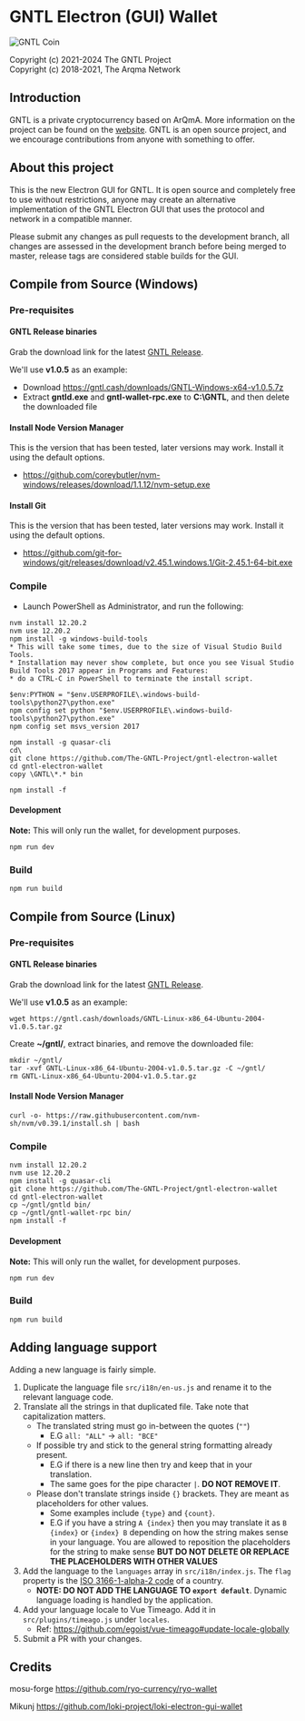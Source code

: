 # GNTL Electron (GUI) Wallet
<img src="https://github.com/The-GNTL-Project/Images/raw/master/GNTL_Icon_Round_200x200.png" alt="GNTL Coin">

Copyright (c) 2021-2024 The GNTL Project    
Copyright (c) 2018-2021, The Arqma Network   

## Introduction
GNTL is a private cryptocurrency based on ArQmA.
More information on the project can be found on the [website](https://gntl.cash).  GNTL is an open source project, and we encourage contributions from anyone with something to offer.

## About this project
This is the new Electron GUI for GNTL.  It is open source and completely free to use without restrictions, anyone may create an alternative implementation of the GNTL Electron GUI that uses the protocol and network in a compatible manner.

Please submit any changes as pull requests to the development branch, all changes are assessed in the development branch before being merged to master, release tags are considered stable builds for the GUI.

## Compile from Source (Windows)
### Pre-requisites
#### GNTL Release binaries
Grab the download link for the latest [GNTL Release](https://gntl.cash/pages/downloads.html).

We'll use **v1.0.5** as an example:
* Download https://gntl.cash/downloads/GNTL-Windows-x64-v1.0.5.7z
* Extract **gntld.exe** and **gntl-wallet-rpc.exe** to **C:\GNTL**, and then delete the downloaded file

#### Install Node Version Manager
This is the version that has been tested, later versions may work.  Install it using the default options.
* https://github.com/coreybutler/nvm-windows/releases/download/1.1.12/nvm-setup.exe

#### Install Git
This is the version that has been tested, later versions may work.  Install it using the default options.
* https://github.com/git-for-windows/git/releases/download/v2.45.1.windows.1/Git-2.45.1-64-bit.exe

### Compile
* Launch PowerShell as Administrator, and run the following:
```
nvm install 12.20.2
nvm use 12.20.2
npm install -g windows-build-tools
* This will take some times, due to the size of Visual Studio Build Tools.
* Installation may never show complete, but once you see Visual Studio Build Tools 2017 appear in Programs and Features:
* do a CTRL-C in PowerShell to terminate the install script. 

$env:PYTHON = "$env.USERPROFILE\.windows-build-tools\python27\python.exe"
npm config set python "$env.USERPROFILE\.windows-build-tools\python27\python.exe"
npm config set msvs_version 2017

npm install -g quasar-cli
cd\
git clone https://github.com/The-GNTL-Project/gntl-electron-wallet
cd gntl-electron-wallet
copy \GNTL\*.* bin

npm install -f
```

#### Development
**Note:** This will only run the wallet, for development purposes.
```
npm run dev
```

### Build
```
npm run build
```

## Compile from Source (Linux)
### Pre-requisites
#### GNTL Release binaries
Grab the download link for the latest [GNTL Release](https://gntl.cash/pages/downloads.html).

We'll use **v1.0.5** as an example:
```
wget https://gntl.cash/downloads/GNTL-Linux-x86_64-Ubuntu-2004-v1.0.5.tar.gz
```

Create **~/gntl/**, extract binaries, and remove the downloaded file:
```
mkdir ~/gntl/
tar -xvf GNTL-Linux-x86_64-Ubuntu-2004-v1.0.5.tar.gz -C ~/gntl/
rm GNTL-Linux-x86_64-Ubuntu-2004-v1.0.5.tar.gz
```

#### Install Node Version Manager
```
curl -o- https://raw.githubusercontent.com/nvm-sh/nvm/v0.39.1/install.sh | bash
```

### Compile
```
nvm install 12.20.2
nvm use 12.20.2
npm install -g quasar-cli
git clone https://github.com/The-GNTL-Project/gntl-electron-wallet
cd gntl-electron-wallet
cp ~/gntl/gntld bin/
cp ~/gntl/gntl-wallet-rpc bin/
npm install -f
```

#### Development
**Note:** This will only run the wallet, for development purposes.
```
npm run dev
```

### Build
```
npm run build
```

## Adding language support
Adding a new language is fairly simple.

1. Duplicate the language file `src/i18n/en-us.js` and rename it to the relevant language code.
2. Translate all the strings in that duplicated file. Take note that capitalization matters.
    - The translated string must go in-between the quotes (`""`)
      - E.G `all: "ALL"` -> `all: "ВСЕ"`
    - If possible try and stick to the general string formatting already present.
      - E.G if there is a new line then try and keep that in your translation.
      - The same goes for the pipe character `|`. **DO NOT REMOVE IT**.
    - Please don't translate strings inside `{}` brackets. They are meant as placeholders for other values.
      - Some examples include `{type}` and `{count}`.
      - E.G if you have a string `A {index}` then you may translate it as `B {index}` or `{index} B` depending on how the string makes sense in your language. You are allowed to reposition the placeholders for the string to make sense **BUT DO NOT DELETE OR REPLACE THE PLACEHOLDERS WITH OTHER VALUES**
3. Add the language to the `languages` array in `src/i18n/index.js`. The `flag` property is the [ISO 3166-1-alpha-2 code](https://www.iso.org/obp/ui/#search/code/) of a country.
   - **NOTE: DO NOT ADD THE LANGUAGE TO `export default`**. Dynamic language loading is handled by the application.
4. Add your language locale to Vue Timeago. Add it in `src/plugins/timeago.js` under `locales`.
   - Ref: https://github.com/egoist/vue-timeago#update-locale-globally
5. Submit a PR with your changes.

## Credits
mosu-forge https://github.com/ryo-currency/ryo-wallet

Mikunj https://github.com/loki-project/loki-electron-gui-wallet
